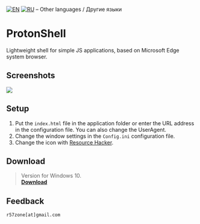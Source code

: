 [![EN](https://user-images.githubusercontent.com/9499881/33184537-7be87e86-d096-11e7-89bb-f3286f752bc6.png)](https://github.com/r57zone/ProtonShell/blob/master/README.md) 
[![RU](https://user-images.githubusercontent.com/9499881/27683795-5b0fbac6-5cd8-11e7-929c-057833e01fb1.png)](https://github.com/r57zone/ProtonShell/blob/master/README.RU.md) 
&#8211; Other languages / Другие языки

# ProtonShell
Lightweight shell for simple JS applications, based on Microsoft Edge system browser.

## Screenshots
![](https://user-images.githubusercontent.com/9499881/143234939-85b0364c-e7e6-4940-965e-f6490017b065.png)

## Setup
1. Put the `index.html` file in the application folder or enter the URL address in the configuration file. You can also change the UserAgent.
2. Change the window settings in the `Config.ini` configuration file.
3. Change the icon with [Resource Hacker](http://www.angusj.com/resourcehacker/).

## Download
>Version for Windows 10.<br>
**[Download](https://github.com/r57zone/ProtonShell/releases)**

## Feedback
`r57zone[at]gmail.com`